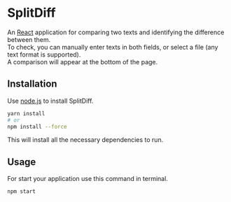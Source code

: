# SplitDiff

An [React](https://react.dev/) application for comparing two texts and identifying the difference between them.\
To check, you can manually enter texts in both fields, or select a file (any text format is supported).\
A comparison will appear at the bottom of the page.

## Installation

Use [node.js](https://nodejs.org/en/download) to install SplitDiff.

```bash
yarn install
# or
npm install --force
```
This will install all the necessary dependencies to run.

## Usage

For start your application use this command in terminal.
```bash
npm start
```
